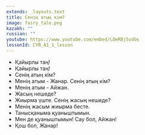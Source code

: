 ```yaml
---
extends: _layouts.text
title: Сенің атың кім?
image: fairy_tale.png
kazakh: ""
russian: ""
youtube: https://www.youtube.com/embed/LDeRBj5sdGs
lessonId: CYR_A1_1_lesson
---
```

- Қайырлы таң!
- Қайырлы таң!
- Сенің атың кім?
- Менің атым - Жанар. Сенің атың кім?
- Менің атым -  Айжан.
- Жасың нешеде?
- Жиырма үште. Сенің жасың нешеде?
- Менің жасым жиырма бесте. 
- Танысқаныма қуаныштымын.
- Мен де қуаныштымын! Сау бол, Айжан!
- Қош бол,  Жанар!
